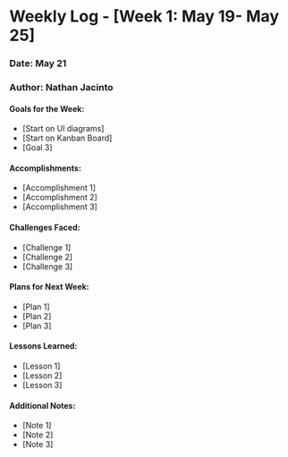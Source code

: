 # Weekly Log - [Week 1: May 19- May 25]

### Date: May 21
### Author: Nathan Jacinto

#### Goals for the Week:
- [Start on UI diagrams]
- [Start on Kanban Board]
- [Goal 3]
#### Accomplishments:
- [Accomplishment 1]
- [Accomplishment 2]
- [Accomplishment 3]


#### Challenges Faced:
- [Challenge 1]
- [Challenge 2]
- [Challenge 3]

#### Plans for Next Week:
- [Plan 1]
- [Plan 2]
- [Plan 3]

#### Lessons Learned:
- [Lesson 1]
- [Lesson 2]
- [Lesson 3]

#### Additional Notes:
- [Note 1]
- [Note 2]
- [Note 3]
